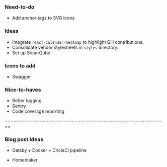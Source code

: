 ### Need-to-do

* Add anchor tags to SVG icons

### Ideas

* Integrate `react-calendar-heatmap` to highlight GH contributions.
* Consolidate vendor stylesheets in `styles` directory.
* Set up SonarQube

### Icons to add

* Swagger

### Nice-to-haves

* Better logging
* Sentry
* Code coverage reporting

========================================================

### Blog post Ideas

* Gatsby + Docker + CircleCI pipeline

- Homemaker
